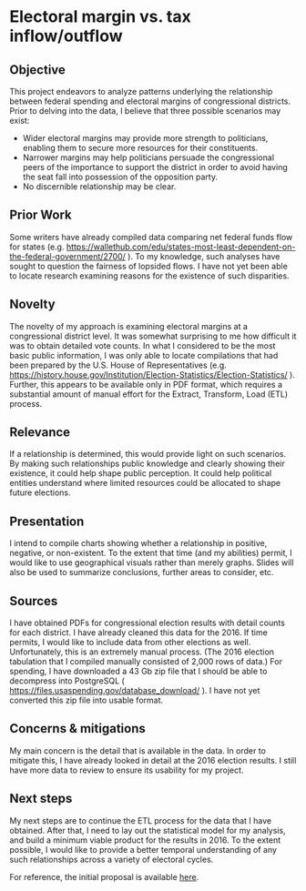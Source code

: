 # Electoral margin vs. tax inflow/outflow

## Objective
This project endeavors to analyze patterns underlying the relationship between federal spending and electoral margins of congressional districts. Prior to delving into the data, I believe that three possible scenarios may exist:
<ul><li>Wider electoral margins may provide more strength to politicians, enabling them to secure more resources for their constituents.</li>
<li>Narrower margins may help politicians persuade the congressional peers of the importance to support the district in order to avoid having the seat fall into possession of the opposition party.</li>
<li>No discernible relationship may be clear.</li></ul>

## Prior Work
Some writers have already compiled data comparing net federal funds flow for states (e.g.  https://wallethub.com/edu/states-most-least-dependent-on-the-federal-government/2700/ ). To my knowledge, such analyses have sought to question the fairness of lopsided flows. I have not yet been able to locate research examining reasons for the existence of such disparities.

## Novelty
The novelty of my approach is examining electoral margins at a congressional district level. It was somewhat surprising to me how difficult it was to obtain detailed vote counts. In what I considered to be the most basic public information, I was only able to locate compilations that had been prepared by the U.S. House of Representatives (e.g. https://history.house.gov/Institution/Election-Statistics/Election-Statistics/ ). Further, this appears to be available only in PDF format, which requires a substantial amount of manual effort for the Extract, Transform, Load (ETL) process.

## Relevance
If a relationship is determined, this would provide light on such scenarios. By making such relationships public knowledge and clearly showing their existence, it could help shape public perception. It could help political entities understand where limited resources could be allocated to shape future elections.

## Presentation
I intend to compile charts showing whether a relationship in positive, negative, or non-existent. To the extent that time (and my abilities) permit, I would like to use geographical visuals rather than merely graphs. Slides will also be used to summarize conclusions, further areas to consider, etc.

## Sources
I have obtained PDFs for congressional election results with detail counts for each district. I have already cleaned this data for the 2016. If time permits, I would like to include data from other elections as well. Unfortunately, this is an extremely manual process. (The 2016 election tabulation that I compiled manually consisted of 2,000 rows of data.)
For spending, I have downloaded a 43 Gb zip file that I should be able to decompress into PostgreSQL ( https://files.usaspending.gov/database_download/ ). I have not yet converted this zip file into usable format.

## Concerns & mitigations
My main concern is the detail that is available in the data. In order to mitigate this, I have already looked in detail at the 2016 election results. I still have more data to review to ensure its usability for my project.

## Next steps
My next steps are to continue the ETL process for the data that I have obtained. After that, I need to lay out the statistical model for my analysis, and build a minimum viable product for the results in 2016. To the extent possible, I would like to provide a better temporal understanding of any such relationships across a variety of electoral cycles.

For reference, the initial proposal is available <a href="Project3a.md">here</a>.

